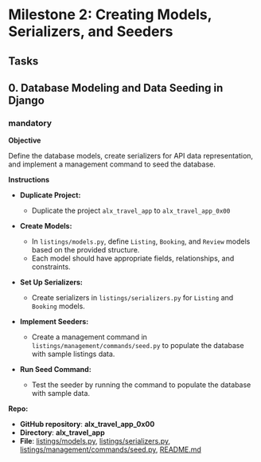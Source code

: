 # Milestone 2: Creating Models, Serializers, and Seeders

## Tasks

## 0. Database Modeling and Data Seeding in Django

### mandatory

**Objective**

Define the database models, create serializers for API data representation, and implement a management command to seed the database.

**Instructions**

- **Duplicate Project:**

  - Duplicate the project `alx_travel_app` to `alx_travel_app_0x00`

- **Create Models:**

  - In `listings/models.py`, define `Listing`, `Booking`, and `Review` models based on the provided structure.
  - Each model should have appropriate fields, relationships, and constraints.

- **Set Up Serializers:**

  - Create serializers in `listings/serializers.py` for `Listing` and `Booking` models.

- **Implement Seeders:**

  - Create a management command in `listings/management/commands/seed.py` to populate the database with sample listings data.

- **Run Seed Command:**

  - Test the seeder by running the command to populate the database with sample data.

**Repo:**

- **GitHub repository**: **alx_travel_app_0x00**
- **Directory**: **alx_travel_app**
- **File**: [listings/models.py](./listings/models.py), [listings/serializers.py](./listings/serializers.py), [listings/management/commands/seed.py](./listings/management/commands/seed.py), [README.md](./README.md)
